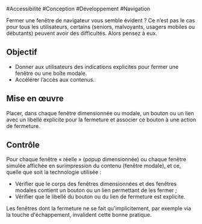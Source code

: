 
#Accessibilité #Conception #Développement #Navigation

Fermer une fenêtre de navigateur vous semble évident ? Ce n’est pas le cas pour tous les utilisateurs, certains (seniors, malvoyants, usagers mobiles ou débutants) peuvent avoir des difficultés. Alors pensez à eux.

Objectif
--------

*   Donner aux utilisateurs des indications explicites pour fermer une fenêtre ou une boîte modale.
*   Accélérer l’accès aux contenus.

Mise en œuvre
-------------

Placer, dans chaque fenêtre dimensionnée ou modale, un bouton ou un lien avec un libellé explicite pour la fermeture et associer ce bouton à une action de fermeture.

Contrôle
--------

Pour chaque fenêtre « réelle » (popup dimensionnée) ou chaque fenêtre simulée affichée en surimpression du contenu (fenêtre modale), et ce, quelle que soit la technologie utilisée :

*   Vérifier que le corps des fenêtres dimensionnées et des fenêtres modales contient un bouton ou un lien permettant de les fermer ;
*   Vérifier que le libellé du bouton ou du lien de fermeture est explicite.

Les fenêtres dont la fermeture ne se fait qu'implicitement, par exemple via la touche d'échappement, invalident cette bonne pratique.
